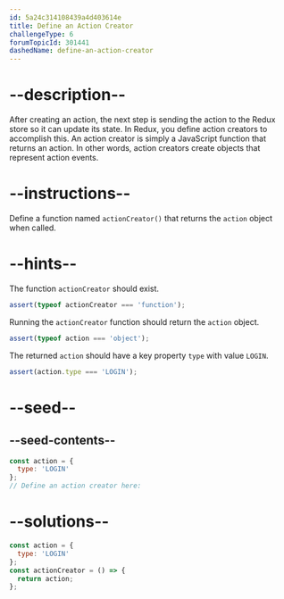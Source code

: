 ```yaml
---
id: 5a24c314108439a4d403614e
title: Define an Action Creator
challengeType: 6
forumTopicId: 301441
dashedName: define-an-action-creator
---
```


# --description--

After creating an action, the next step is sending the action to the Redux store so it can update its state. In Redux, you define action creators to accomplish this. An action creator is simply a JavaScript function that returns an action. In other words, action creators create objects that represent action events.

# --instructions--

Define a function named `actionCreator()` that returns the `action` object when called.

# --hints--

The function `actionCreator` should exist.

```js
assert(typeof actionCreator === 'function');
```

Running the `actionCreator` function should return the `action` object.

```js
assert(typeof action === 'object');
```

The returned `action` should have a key property `type` with value `LOGIN`.

```js
assert(action.type === 'LOGIN');
```

# --seed--

## --seed-contents--

```js
const action = {
  type: 'LOGIN'
};
// Define an action creator here:
```

# --solutions--

```js
const action = {
  type: 'LOGIN'
};
const actionCreator = () => {
  return action;
};
```
